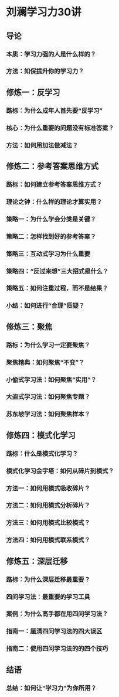 # 刘澜学习力30讲

## 导论

### 本质：学习力强的人是什么样的？

### 方法：如保提升你的学习力？

## 修炼一：反学习

### 路标：为什么成年人首先要“反学习”

### 核心：为什么重要的问题没有标准答案？

### 方法：如何用加法做减法？

## 修炼二：参考答案思维方式

### 路标：如何建立参考答案思维方式？

### 理论之钟：什么样的理论才算实用？

### 策略一：为什么学会分类是关键？

### 策略二：怎样找到好的参考答案？

### 策略三：互动式学习为什么重要

### 策略四：“反过来想”三大招式是什么？

### 策略五：如何注重过程，而不是结果？

### 小结：如何进行“合理”质疑？

## 修炼三：聚焦

### 路标：为什么学习一定要聚焦？

### 聚焦精典：如何聚焦“不变”？

### 小偷式学习法：如何聚焦“实用”？

### 大盗式学习法：如何聚焦专题？

### 苏东坡学习法：如何聚焦样本？

## 修炼四：模式化学习

### 路标：什么是模式化学习？

### 模式化学习金字塔：如何从碎片到模式？

### 方法一：如何用模式吸收碎片？

### 方法二：如何用模式分析碎片？

### 方法三：如何用模式比较模式？

### 方法四：如何用模式联系模式？

## 修炼五：深层迁移

### 路标：为什么深层迁移最重要？

### 四问学习法：最重要的学习工具

### 案例：为什么高手都在用四问学习法？

### 指南一：厘清四问学习法的四大误区

### 指南二：使用四问学习法的的四个技巧

## 结语

### 总结：如何让“学习力”为你所用？
